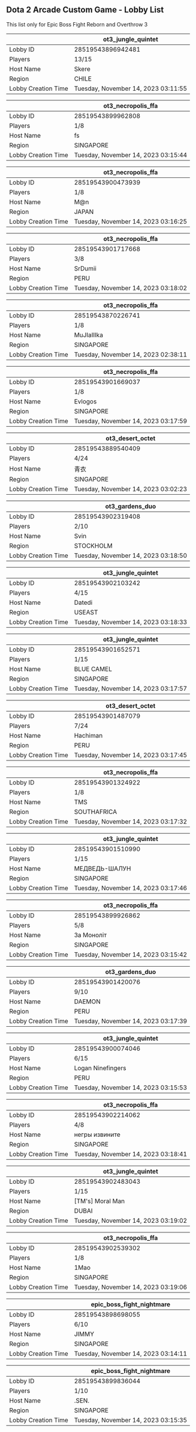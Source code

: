 ## Dota 2 Arcade Custom Game - Lobby List

This list only for Epic Boss Fight Reborn and Overthrow 3

|  | ot3_jungle_quintet |
| ------ | ------ |
| Lobby ID | 28519543896942481 |
| Players | 13/15 |
| Host Name | Skere |
| Region | CHILE |
| Lobby Creation Time | Tuesday, November 14, 2023 03:11:55 |


|  | ot3_necropolis_ffa |
| ------ | ------ |
| Lobby ID | 28519543899962808 |
| Players | 1/8 |
| Host Name | fs |
| Region | SINGAPORE |
| Lobby Creation Time | Tuesday, November 14, 2023 03:15:44 |


|  | ot3_necropolis_ffa |
| ------ | ------ |
| Lobby ID | 28519543900473939 |
| Players | 1/8 |
| Host Name | M@n |
| Region | JAPAN |
| Lobby Creation Time | Tuesday, November 14, 2023 03:16:25 |


|  | ot3_necropolis_ffa |
| ------ | ------ |
| Lobby ID | 28519543901717668 |
| Players | 3/8 |
| Host Name | SrDumii |
| Region | PERU |
| Lobby Creation Time | Tuesday, November 14, 2023 03:18:02 |


|  | ot3_necropolis_ffa |
| ------ | ------ |
| Lobby ID | 28519543870226741 |
| Players | 1/8 |
| Host Name | MuJIaIIIka |
| Region | SINGAPORE |
| Lobby Creation Time | Tuesday, November 14, 2023 02:38:11 |


|  | ot3_necropolis_ffa |
| ------ | ------ |
| Lobby ID | 28519543901669037 |
| Players | 1/8 |
| Host Name | Evlogos |
| Region | SINGAPORE |
| Lobby Creation Time | Tuesday, November 14, 2023 03:17:59 |


|  | ot3_desert_octet |
| ------ | ------ |
| Lobby ID | 28519543889540409 |
| Players | 4/24 |
| Host Name | 青衣 |
| Region | SINGAPORE |
| Lobby Creation Time | Tuesday, November 14, 2023 03:02:23 |


|  | ot3_gardens_duo |
| ------ | ------ |
| Lobby ID | 28519543902319408 |
| Players | 2/10 |
| Host Name | Svin |
| Region | STOCKHOLM |
| Lobby Creation Time | Tuesday, November 14, 2023 03:18:50 |


|  | ot3_jungle_quintet |
| ------ | ------ |
| Lobby ID | 28519543902103242 |
| Players | 4/15 |
| Host Name | Datedi |
| Region | USEAST |
| Lobby Creation Time | Tuesday, November 14, 2023 03:18:33 |


|  | ot3_jungle_quintet |
| ------ | ------ |
| Lobby ID | 28519543901652571 |
| Players | 1/15 |
| Host Name | BLUE CAMEL |
| Region | SINGAPORE |
| Lobby Creation Time | Tuesday, November 14, 2023 03:17:57 |


|  | ot3_desert_octet |
| ------ | ------ |
| Lobby ID | 28519543901487079 |
| Players | 7/24 |
| Host Name | Hachiman |
| Region | PERU |
| Lobby Creation Time | Tuesday, November 14, 2023 03:17:45 |


|  | ot3_necropolis_ffa |
| ------ | ------ |
| Lobby ID | 28519543901324922 |
| Players | 1/8 |
| Host Name | TMS |
| Region | SOUTHAFRICA |
| Lobby Creation Time | Tuesday, November 14, 2023 03:17:32 |


|  | ot3_jungle_quintet |
| ------ | ------ |
| Lobby ID | 28519543901510990 |
| Players | 1/15 |
| Host Name | МЕДВЕДЬ-ШАЛУН|CS.PRO |
| Region | SINGAPORE |
| Lobby Creation Time | Tuesday, November 14, 2023 03:17:46 |


|  | ot3_necropolis_ffa |
| ------ | ------ |
| Lobby ID | 28519543899926862 |
| Players | 5/8 |
| Host Name | За Моноліт |
| Region | SINGAPORE |
| Lobby Creation Time | Tuesday, November 14, 2023 03:15:42 |


|  | ot3_gardens_duo |
| ------ | ------ |
| Lobby ID | 28519543901420076 |
| Players | 9/10 |
| Host Name | DAEMON |
| Region | PERU |
| Lobby Creation Time | Tuesday, November 14, 2023 03:17:39 |


|  | ot3_jungle_quintet |
| ------ | ------ |
| Lobby ID | 28519543900074046 |
| Players | 6/15 |
| Host Name | Logan Ninefingers |
| Region | PERU |
| Lobby Creation Time | Tuesday, November 14, 2023 03:15:53 |


|  | ot3_necropolis_ffa |
| ------ | ------ |
| Lobby ID | 28519543902214062 |
| Players | 4/8 |
| Host Name | негры извините |
| Region | SINGAPORE |
| Lobby Creation Time | Tuesday, November 14, 2023 03:18:41 |


|  | ot3_jungle_quintet |
| ------ | ------ |
| Lobby ID | 28519543902483043 |
| Players | 1/15 |
| Host Name | [TM's] Moral Man |
| Region | DUBAI |
| Lobby Creation Time | Tuesday, November 14, 2023 03:19:02 |


|  | ot3_necropolis_ffa |
| ------ | ------ |
| Lobby ID | 28519543902539302 |
| Players | 1/8 |
| Host Name | 1Mao |
| Region | SINGAPORE |
| Lobby Creation Time | Tuesday, November 14, 2023 03:19:06 |


|  | epic_boss_fight_nightmare |
| ------ | ------ |
| Lobby ID | 28519543898698055 |
| Players | 6/10 |
| Host Name | JIMMY |
| Region | SINGAPORE |
| Lobby Creation Time | Tuesday, November 14, 2023 03:14:11 |


|  | epic_boss_fight_nightmare |
| ------ | ------ |
| Lobby ID | 28519543899836044 |
| Players | 1/10 |
| Host Name | .SEN. |
| Region | SINGAPORE |
| Lobby Creation Time | Tuesday, November 14, 2023 03:15:35 |



